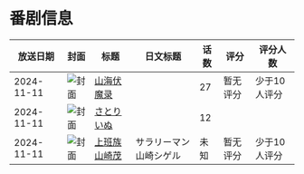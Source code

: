 # 番剧信息

|放送日期|封面|标题|日文标题|话数|评分|评分人数|
|---|---|---|---|---|---|---|
|2024-11-11|![封面](https://lain.bgm.tv/pic/cover/c/74/83/458933_0q9fh.jpg)|[山海伏魔录](https://bangumi.tv/subject/458933)||27|暂无评分|少于10人评分|
|2024-11-11|![封面](https://lain.bgm.tv/pic/cover/c/f3/76/523897_yhaS9.jpg)|[さとりいぬ](https://bangumi.tv/subject/523897)||12|||
|2024-11-11|![封面](https://lain.bgm.tv/pic/cover/c/ff/7f/523898_68Qst.jpg)|[上班族山崎茂](https://bangumi.tv/subject/523898)|サラリーマン山崎シゲル|未知|暂无评分|少于10人评分|
